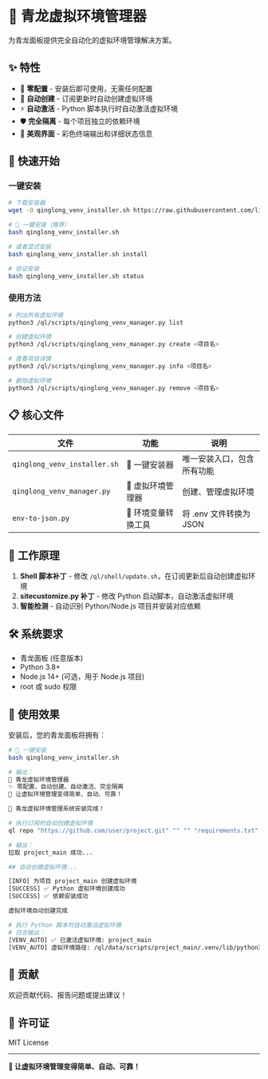 # 🚀 青龙虚拟环境管理器

为青龙面板提供完全自动化的虚拟环境管理解决方案。

## ✨ 特性

- 🎯 **零配置** - 安装后即可使用，无需任何配置
- 🔄 **自动创建** - 订阅更新时自动创建虚拟环境
- ⚡ **自动激活** - Python 脚本执行时自动激活虚拟环境
- 🛡️ **完全隔离** - 每个项目独立的依赖环境
- 🎨 **美观界面** - 彩色终端输出和详细状态信息

## 🚀 快速开始

### 一键安装

```bash
# 下载安装器
wget -O qinglong_venv_installer.sh https://raw.githubusercontent.com/linweifu/qinglong-venv-manager/main/qinglong_venv_installer.sh

# 🎯 一键安装（推荐）
bash qinglong_venv_installer.sh

# 或者显式安装
bash qinglong_venv_installer.sh install

# 验证安装
bash qinglong_venv_installer.sh status
```

### 使用方法

```bash
# 列出所有虚拟环境
python3 /ql/scripts/qinglong_venv_manager.py list

# 创建虚拟环境
python3 /ql/scripts/qinglong_venv_manager.py create <项目名>

# 查看项目详情
python3 /ql/scripts/qinglong_venv_manager.py info <项目名>

# 删除虚拟环境
python3 /ql/scripts/qinglong_venv_manager.py remove <项目名>
```

## 📋 核心文件

| 文件 | 功能 | 说明 |
|------|------|------|
| `qinglong_venv_installer.sh` | 🚀 一键安装器 | 唯一安装入口，包含所有功能 |
| `qinglong_venv_manager.py` | 🔧 虚拟环境管理器 | 创建、管理虚拟环境 |
| `env-to-json.py` | 🔄 环境变量转换工具 | 将 .env 文件转换为 JSON |

## 🎯 工作原理

1. **Shell 脚本补丁** - 修改 `/ql/shell/update.sh`，在订阅更新后自动创建虚拟环境
2. **sitecustomize.py 补丁** - 修改 Python 启动脚本，自动激活虚拟环境
3. **智能检测** - 自动识别 Python/Node.js 项目并安装对应依赖

## 🛠️ 系统要求

- 青龙面板 (任意版本)
- Python 3.8+
- Node.js 14+ (可选，用于 Node.js 项目)
- root 或 sudo 权限

## 🎉 使用效果

安装后，您的青龙面板将拥有：

```bash
# 🎯 一键安装
bash qinglong_venv_installer.sh

# 输出：
🚀 青龙虚拟环境管理器
✨ 零配置、自动创建、自动激活、完全隔离
🎯 让虚拟环境管理变得简单、自动、可靠！

🎉 青龙虚拟环境管理系统安装完成！
```

```bash
# 执行订阅时自动创建虚拟环境
ql repo "https://github.com/user/project.git" "" "" "requirements.txt" "main" "py"

# 输出：
拉取 project_main 成功...

## 自动创建虚拟环境...

[INFO] 为项目 project_main 创建虚拟环境
[SUCCESS] ✅ Python 虚拟环境创建成功
[SUCCESS] ✅ 依赖安装成功

虚拟环境自动创建完成
```

```bash
# 执行 Python 脚本时自动激活虚拟环境
# 日志输出：
[VENV_AUTO] ✅ 已激活虚拟环境: project_main
[VENV_AUTO] 虚拟环境路径: /ql/data/scripts/project_main/.venv/lib/python3.11/site-packages
```

## 🤝 贡献

欢迎贡献代码、报告问题或提出建议！

## 📄 许可证

MIT License

---

**🎉 让虚拟环境管理变得简单、自动、可靠！**
